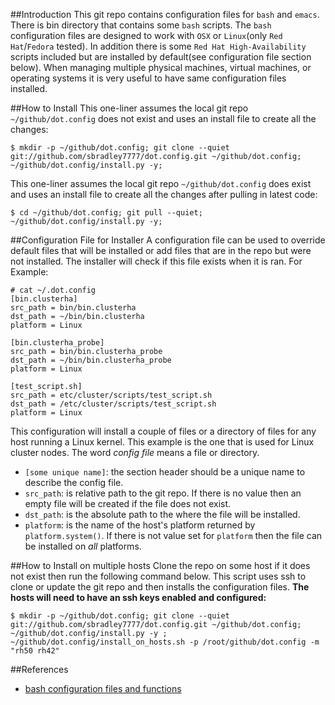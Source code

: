 ##Introduction
This git repo contains configuration files for `bash` and `emacs`. There is bin directory that contains some `bash` scripts. The `bash` configuration files are designed to work with `OSX` or `Linux`(only `Red Hat`/`Fedora` tested). In addition there is some `Red Hat High-Availability` scripts included but are installed by default(see configuration file section below).
When managing multiple physical machines, virtual machines, or operating systems it is very useful to have same configuration files installed.


##How to Install
This one-liner assumes the local git repo `~/github/dot.config` does not exist and uses an install file to create all the changes:
~~~
$ mkdir -p ~/github/dot.config; git clone --quiet git://github.com/sbradley7777/dot.config.git ~/github/dot.config; ~/github/dot.config/install.py -y;
~~~

This one-liner assumes the local git repo `~/github/dot.config` does exist and uses an install file to create all the changes after pulling in latest code:
~~~
$ cd ~/github/dot.config; git pull --quiet; ~/github/dot.config/install.py -y;
~~~

##Configuration File for Installer
A configuration file can be used to override default files that will be installed or add files that are in the repo but were not installed. The installer will check if this file exists when it is ran. For Example:
~~~
# cat ~/.dot.config
[bin.clusterha]
src_path = bin/bin.clusterha
dst_path = ~/bin/bin.clusterha
platform = Linux

[bin.clusterha_probe]
src_path = bin/bin.clusterha_probe
dst_path = ~/bin/bin.clusterha_probe
platform = Linux

[test_script.sh]
src_path = etc/cluster/scripts/test_script.sh
dst_path = /etc/cluster/scripts/test_script.sh
platform = Linux
~~~

This configuration will install a couple of files or a directory of files for any host running a Linux kernel. This example is the one that is used for Linux cluster nodes. The word *config file* means a file or directory.

- `[some unique name]`: the section header should be a unique name to describe the config file.
- `src_path`: is relative path to the git repo. If there is no value then an empty file will be created if the file does not exist.
- `dst_path`: is the absolute path to the where the file will be installed.
- `platform`: is the name of the host's platform returned by `platform.system()`. If there is not value set for `platform` then the file can be installed on *all* platforms.

##How to Install on multiple hosts
Clone the repo on some host if it does not exist then run the following command below. This script uses ssh to clone or update the git repo and then installs the configuration files. **The hosts will need to have an ssh keys enabled and configured:**
~~~
$ mkdir -p ~/github/dot.config; git clone --quiet git://github.com/sbradley7777/dot.config.git ~/github/dot.config; ~/github/dot.config/install.py -y ; ~/github/dot.config/install_on_hosts.sh -p /root/github/dot.config -m "rh50 rh42"
~~~


##References
* [bash configuration files and functions](https://github.com/mathiasbynens/dotfiles)

